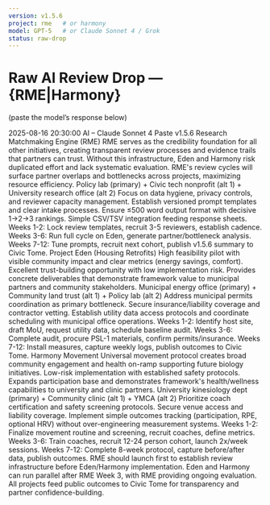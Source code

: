 ```yaml
---
version: v1.5.6
project: rme   # or harmony
model: GPT-5   # or Claude Sonnet 4 / Grok
status: raw-drop
---
```


# Raw AI Review Drop — {RME|Harmony}

(paste the model’s response below)

2025-08-16 20:30:00 AI – Claude Sonnet 4 Paste v1.5.6 Research Matchmaking Engine (RME) RME serves as the credibility foundation for all other initiatives, creating transparent review processes and evidence trails that partners can trust. Without this infrastructure, Eden and Harmony risk duplicated effort and lack systematic evaluation. RME's review cycles will surface partner overlaps and bottlenecks across projects, maximizing resource efficiency. Policy lab (primary) + Civic tech nonprofit (alt 1) + University research office (alt 2) Focus on data hygiene, privacy controls, and reviewer capacity management. Establish versioned prompt templates and clear intake processes. Ensure ≤500 word output format with decisive 1→2→3 rankings. Simple CSV/TSV integration feeding response sheets. Weeks 1-2: Lock review templates, recruit 3-5 reviewers, establish cadence. Weeks 3-6: Run full cycle on Eden, generate partner/bottleneck analysis. Weeks 7-12: Tune prompts, recruit next cohort, publish v1.5.6 summary to Civic Tome. Project Eden (Housing Retrofits) High feasibility pilot with visible community impact and clear metrics (energy savings, comfort). Excellent trust-building opportunity with low implementation risk. Provides concrete deliverables that demonstrate framework value to municipal partners and community stakeholders. Municipal energy office (primary) + Community land trust (alt 1) + Policy lab (alt 2) Address municipal permits coordination as primary bottleneck. Secure insurance/liability coverage and contractor vetting. Establish utility data access protocols and coordinate scheduling with municipal office operations. Weeks 1-2: Identify host site, draft MoU, request utility data, schedule baseline audit. Weeks 3-6: Complete audit, procure PSL-1 materials, confirm permits/insurance. Weeks 7-12: Install measures, capture weekly logs, publish outcomes to Civic Tome. Harmony Movement Universal movement protocol creates broad community engagement and health on-ramp supporting future biology initiatives. Low-risk implementation with established safety protocols. Expands participation base and demonstrates framework's health/wellness capabilities to university and clinic partners. University kinesiology dept (primary) + Community clinic (alt 1) + YMCA (alt 2) Prioritize coach certification and safety screening protocols. Secure venue access and liability coverage. Implement simple outcomes tracking (participation, RPE, optional HRV) without over-engineering measurement systems. Weeks 1-2: Finalize movement routine and screening, recruit coaches, define metrics. Weeks 3-6: Train coaches, recruit 12-24 person cohort, launch 2x/week sessions. Weeks 7-12: Complete 8-week protocol, capture before/after data, publish outcomes. RME should launch first to establish review infrastructure before Eden/Harmony implementation. Eden and Harmony can run parallel after RME Week 3, with RME providing ongoing evaluation. All projects feed public outcomes to Civic Tome for transparency and partner confidence-building.
